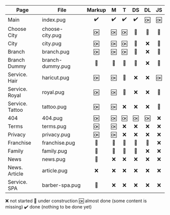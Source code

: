 

| Page            | File             | Markup |  M  |  T  |  DS  |  DL  |  JS  |
|-----------------|------------------|:------:|:---:|:---:|:----:|:----:|:----:|
| Main            | index.pug        |   ✔️  |  ✔️ | ✔️ |  ✔️  |  🆗 |  🆗  |
| Choose City     | choose-city.pug  |   🆗  |  🆗 | 🆗 |  🚧  |  🚧 |  🚧  |
| City            | city.pug         |   🆗  |  🆗 | 🆗 |  🚧  |  ❌ |  🚧  |
| Branch          | branch.pug       |   🆗  |  🆗 | 🆗 |  🚧  |  ❌ |  🚧  |
| Branch Dummy    | branch-dummy.pug |   🚧  |  🚧 | 🚧 |  🚧  |  ❌ |  🚧  |
| Service. Hair   | haricut.pug      |   🆗  |  🆗 | 🚧 |  ❌  |  ❌ |  🆗  |
| Service. Royal  | royal.pug        |   🆗  |  🆗 | 🚧 |  ❌  |  ❌ |  🚧  |
| Service. Tattoo | tattoo.pug       |   🆗  |  🆗 | ❌ |  ❌  |  ❌ |  🚧  |
| 404             | 404.pug          |   🆗  |  🆗 | 🆗 |  🆗  |  🆗 |  ❌  |
| Terms           | terms.pug        |   🆗  |  🆗 | ❌ |  ❌  |  ❌ |  ❌  |
| Privacy         | privacy.pug      |   🆗  |  🆗 | ❌ |  ❌  |  ❌ |  ❌  |
| Franchise       | franchise.pug    |   🚧  |  🚧 | 🚧 |  🚧  |  🚧 |  ❌  |
| Family          | family.pug       |   🚧  |  🚧 | 🚧 |  🚧  |  ❌ |  ❌  |
| News            | news.pug         |   🚧  |  ❌ | ❌ |  ❌  |  ❌ |  ❌  |
| News. Article   | article.pug      |   ❌  |  ❌ | ❌ |  ❌  |  ❌ |  ❌  |
| Service. SPA    | barber-spa.pug   |   🚧  |  ❌ | ❌ |  ❌  |  ❌ |  ❌  |

❌ not started
🚧 under construction
🆗 almost done (some content is missing)
✔️ done (nothing to be done yet)

